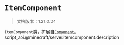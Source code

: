 # `ItemComponent`

> 文档版本：1.21.0.24

`ItemComponent`类，扩展自[`Component`](./component.md)。script_api.@minecraft/server.itemcomponent.description

